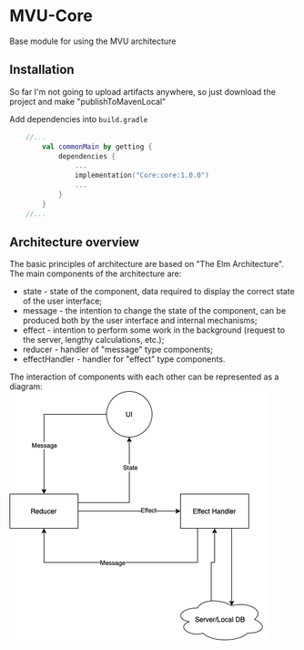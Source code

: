 # MVU-Core
Base module for using the MVU architecture

## Installation
So far I'm not going to upload artifacts anywhere, so just download the project and make "publishToMavenLocal"

Add dependencies into `build.gradle`

``` kotlin
    //...
        val commonMain by getting {
            dependencies {
                ...
                implementation("Core:core:1.0.0")
                ...
            }
        }
    //...
```

## Architecture overview
The basic principles of architecture are based on "The Elm Architecture".
The main components of the architecture are:
- state - state of the component, data required to display the correct state of the user interface;
- message - the intention to change the state of the component, can be produced both by the user interface and internal mechanisms;
- effect - intention to perform some work in the background (request to the server, lengthy calculations, etc.);
- reducer - handler of "message" type components;
- effectHandler - handler for "effect" type components.

The interaction of components with each other can be represented as a diagram:
![plot](./screens/components.png)